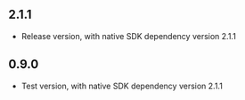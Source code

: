 ## 2.1.1

- Release version, with native SDK dependency version 2.1.1

## 0.9.0

- Test version, with native SDK dependency version 2.1.1
